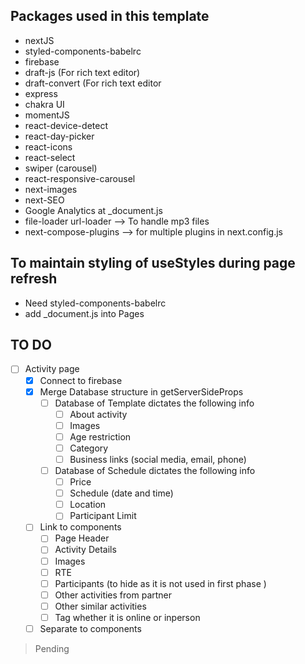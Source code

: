 ## Packages used in this template

- nextJS
- styled-components-babelrc
- firebase
- draft-js (For rich text editor)
- draft-convert (For rich text editor
- express
- chakra UI
- momentJS
- react-device-detect
- react-day-picker
- react-icons
- react-select
- swiper (carousel)
- react-responsive-carousel
- next-images
- next-SEO
- Google Analytics at \_document.js
- file-loader url-loader --> To handle mp3 files
- next-compose-plugins --> for multiple plugins in next.config.js

## To maintain styling of useStyles during page refresh

- Need styled-components-babelrc
- add \_document.js into Pages

## TO DO

- [ ] Activity page
  - [x] Connect to firebase
  - [x] Merge Database structure in getServerSideProps
    - [ ] Database of Template dictates the following info
      - [ ] About activity
      - [ ] Images
      - [ ] Age restriction
      - [ ] Category
      - [ ] Business links (social media, email, phone)
    - [ ] Database of Schedule dictates the following info
      - [ ] Price
      - [ ] Schedule (date and time)
      - [ ] Location
      - [ ] Participant Limit
  - [ ] Link to components
    - [ ] Page Header
    - [ ] Activity Details
    - [ ] Images
    - [ ] RTE
    - [ ] Participants (to hide as it is not used in first phase )
    - [ ] Other activities from partner
    - [ ] Other similar activities
    - [ ] Tag whether it is online or inperson
  - [ ] Separate to components

> Pending
